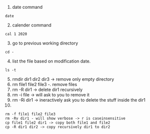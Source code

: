 1. date command 
```
date
```

2. calender command
```
cal 1 2020
```

3. go to previous working directory
```
cd -
```

4. list the file based on modification date.
```
ls -t
```
5. rmdir dir1 dir2 dir3 -> remove only empty directory
6. rm file1 file2 file3 -. remove files
7. rm -R dir1 -> delete dir1 recursively
8. rm -i file -> will ask to you to remove it 
9. rm -Ri dir1 -> ineractively ask you to delete the stuff inside the dir1
10.
```
rm -f file1 file2 file3
rm -Rv dir1 - will show verbose -> r is caseinsensitive
cp file1 file2 dir1 -> copy both file1 and file2
cp -R dir1 dir2 -> copy recursively dir1 to dir2
```
